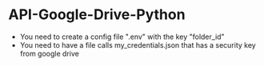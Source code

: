 # API-Google-Drive-Python

- You need to create a config file ".env" with the key "folder_id"
- You need to have a file calls my_credentials.json that has a security key from google drive